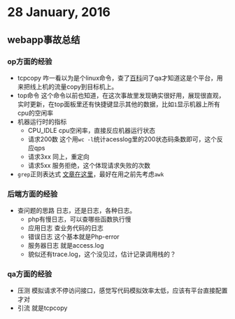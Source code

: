 # 28 January, 2016

## webapp事故总结

### op方面的经验 

- tcpcopy 咋一看以为是个linux命令，查了[百科](http://baike.baidu.com/link?url=NnNMTz7iKJmaSv_PcYAI4QsuA-7gn_IoO5LmNyFK4xfqqQBUHhiEf2ZNpaizpArRZyKk3vhc_Va1lKDV-rRRS_)问了qa才知道这是个平台，用来把线上机的流量copy到目标机上。
- top命令 这个命令以前也知道，在这次事故里发现确实很好用，展现很直观，实时更新，在top面板里还有快捷键显示其他的数据，比如`1`显示机器上所有cpu的空闲率
- 机器运行时的指标
	- CPU_IDLE cpu空闲率，直接反应机器运行状态
	- 请求200数 这个用`wc -l`统计acesslog里的200状态码条数即可，这个反应qps
	- 请求3xx 同上，重定向
	- 请求5xx 服务拒绝，这个体现请求失败的次数
- `grep`正则表达式 [文章在这里](http://www.cnblogs.com/kaituorensheng/p/4236254.html)，最好在用之前先考虑`awk`

### 后端方面的经验

- 查问题的思路 日志，还是日志，各种日志。
	- php有慢日志，可以查哪些函数执行慢
	- 应用日志 查业务代码的日志
	- 错误日志 这个基本就是Php-error
	- 服务器日志 就是access.log
	- 貌似还有trace.log，这个没见过，估计记录调用栈的？

### qa方面的经验

- 压测 模拟请求不停访问接口，感觉写代码模拟效率太低，应该有平台直接配置才对
- 引流 就是tcpcopy